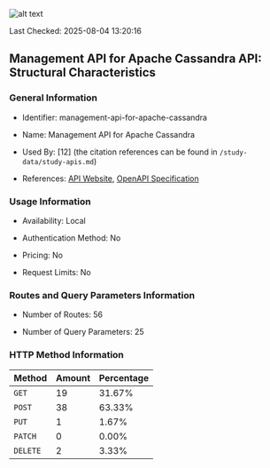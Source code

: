 ![alt text](https://img.shields.io/badge/OpenAPI_Specification-Valid-brightgreen.svg)

Last Checked: 2025-08-04 13:20:16

## Management API for Apache Cassandra API: Structural Characteristics

### General Information

- Identifier: management-api-for-apache-cassandra

- Name: Management API for Apache Cassandra

- Used By: [12] (the citation references can be found in `/study-data/study-apis.md`)

- References: [API Website](https://github.com/k8ssandra/management-api-for-apache-cassandra), [OpenAPI Specification](https://raw.githubusercontent.com/k8ssandra/management-api-for-apache-cassandra/master/management-api-server/doc/openapi.json)

### Usage Information

- Availability: Local

- Authentication Method: No

- Pricing: No

- Request Limits: No

### Routes and Query Parameters Information

- Number of Routes: 56

- Number of Query Parameters: 25

### HTTP Method Information

| Method | Amount | Percentage |
|--------|--------|------------|
| `GET` | 19 | 31.67% |
| `POST` | 38 | 63.33% |
| `PUT` | 1 | 1.67% |
| `PATCH` | 0 | 0.00% |
| `DELETE` | 2 | 3.33% |
